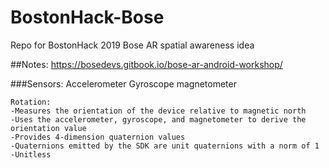 # BostonHack-Bose
Repo for BostonHack 2019 Bose AR spatial awareness idea


##Notes:
	https://bosedevs.gitbook.io/bose-ar-android-workshop/
	
###Sensors:
	Accelerometer
	Gyroscope
	magnetometer

	Rotation:
	-Measures the orientation of the device relative to magnetic north
	-Uses the accelerometer, gyroscope, and magnetometer to derive the orientation value
	-Provides 4-dimension quaternion values
	-Quaternions emitted by the SDK are unit quaternions with a norm of 1
	-Unitless
